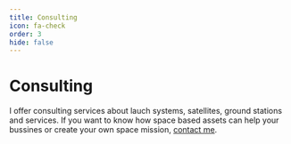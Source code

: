 ```yaml
---
title: Consulting
icon: fa-check
order: 3
hide: false
---
```


# Consulting
I offer consulting services about lauch systems, satellites, ground stations and services. If you want to know how space based assets can help your bussines or create your own space mission, [contact me](https://www.espacioa.eu/en/#contact).
